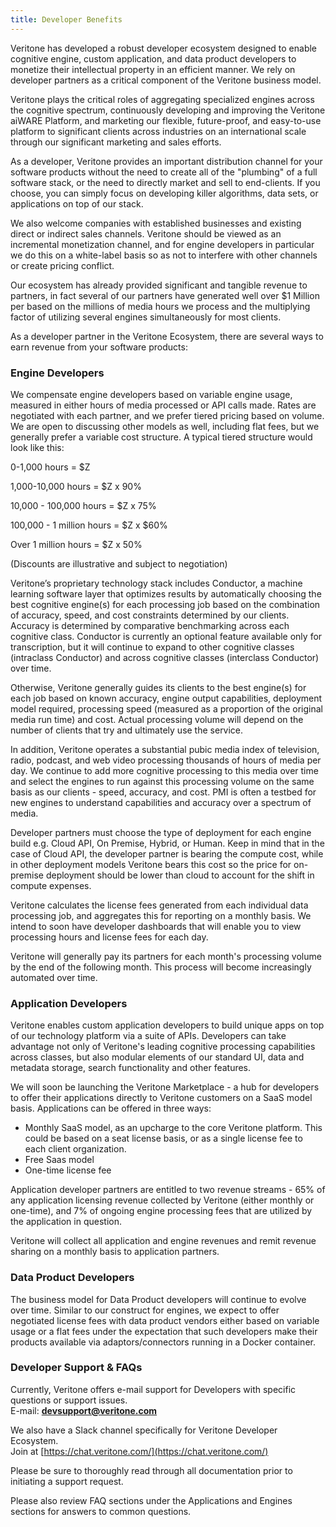 ```yaml
---
title: Developer Benefits
---
```


Veritone has developed a robust developer ecosystem designed to enable cognitive engine, custom application, and data product developers to monetize their intellectual property in an efficient manner.  We rely on developer partners as a critical component of the Veritone business model.

Veritone plays the critical roles of aggregating specialized engines across the cognitive spectrum, continuously developing and improving the Veritone aiWARE Platform, and marketing our flexible, future-proof, and easy-to-use platform to significant clients across industries on an international scale through our significant marketing and sales efforts.

As a developer, Veritone provides an important distribution channel for your software products without the need to create all of the "plumbing" of a full software stack, or the need to directly market and sell to end-clients.  If you choose, you can simply focus on developing killer algorithms, data sets, or applications on top of our stack.

We also welcome companies with established businesses and existing direct or indirect sales channels.  Veritone should be viewed as an incremental monetization channel, and for engine developers in particular we do this on a white-label basis so as not to interfere with other channels or create pricing conflict.

Our ecosystem has already provided significant and tangible revenue to partners, in fact several of our partners have generated well over $1 Million per based on the millions of media hours we process and the multiplying factor of utilizing several engines simultaneously for most clients.

As a developer partner in the Veritone Ecosystem, there are several ways to earn revenue from your software products:

### Engine Developers ###

We compensate engine developers based on variable engine usage, measured in either hours of media processed or API calls made.  Rates are negotiated with each partner, and we prefer tiered pricing based on volume.  We are open to discussing other models as well, including flat fees, but we generally prefer a variable cost structure.  A typical tiered structure would look like this:

0-1,000 hours = $Z

1,000-10,000 hours = $Z x 90%

10,000 - 100,000 hours = $Z x 75%

100,000 - 1 million hours = $Z x $60%

Over 1 million hours = $Z x 50%

(Discounts are illustrative and subject to negotiation)

Veritone&rsquo;s proprietary technology stack includes Conductor, a machine learning software layer that optimizes results by automatically choosing the best cognitive engine(s) for each processing job based on the combination of accuracy, speed, and cost constraints determined by our clients.  Accuracy is determined by comparative benchmarking across each cognitive class.  Conductor is currently an optional feature available only for transcription, but it will continue to expand to other cognitive classes (intraclass Conductor) and across cognitive classes (interclass Conductor) over time.

Otherwise, Veritone generally guides its clients to the best engine(s) for each job based on known accuracy, engine output capabilities, deployment model required, processing speed (measured as a proportion of the original media run time) and cost.  Actual processing volume will depend on the number of clients that try and ultimately use the service.

In addition, Veritone operates a substantial pubic media index of television, radio, podcast, and web video processing thousands of hours of media per day.  We continue to add more cognitive processing to this media over time and select the engines to run against this processing volume on the same basis as our clients - speed, accuracy, and cost.  PMI is often a testbed for new engines to understand capabilities and accuracy over a spectrum of media.

Developer partners must choose the type of deployment for each engine build e.g. Cloud API, On Premise, Hybrid, or Human.  Keep in mind that in the case of Cloud API, the developer partner is bearing the compute cost, while in other deployment models Veritone bears this cost so the price for on-premise deployment should be lower than cloud to account for the shift in compute expenses.

Veritone calculates the license fees generated from each individual data processing job, and aggregates this for reporting on a monthly basis.  We intend to soon have developer dashboards that will enable you to view processing hours and license fees for each day.

Veritone will generally pay its partners for each month's processing volume by the end of the following month.  This process will become increasingly automated over time.

### Application Developers ###

Veritone enables custom application developers to build unique apps on top of our technology platform via a suite of APIs.  Developers can take advantage not only of Veritone's leading cognitive processing capabilities across classes, but also modular elements of our standard UI, data and metadata storage, search functionality and other features.

We will soon be launching the Veritone Marketplace - a hub for developers to offer their applications directly to Veritone customers on a SaaS model basis.  Applications can be offered in three ways:

- Monthly SaaS model, as an upcharge to the core Veritone platform.  This could be based on a seat license basis, or as a single license fee to each client organization.
- Free Saas model
- One-time license fee

Application developer partners are entitled to two revenue streams - 65% of any application licensing revenue collected by Veritone (either monthly or one-time), and 7% of ongoing engine processing fees that are utilized by the application in question.

Veritone will collect all application and engine revenues and remit revenue sharing on a monthly basis to application partners.

### Data Product Developers ###

The business model for Data Product developers will continue to evolve over time.  Similar to our construct for engines, we expect to offer negotiated license fees with data product vendors either based on variable usage or a flat fees under the expectation that such developers make their products available via adaptors/connectors running in a Docker container.

### Developer Support & FAQs ###

Currently, Veritone offers e-mail support for Developers with specific questions or support issues.
<br>
E-mail: **[devsupport@veritone.com](mailto:devsupport@veritone.com)**

We also have a Slack channel specifically for Veritone Developer Ecosystem.
<br>
Join at [https://chat.veritone.com/](https://chat.veritone.com/)

Please be sure to thoroughly read through all documentation prior to initiating a support request.

Please also review FAQ sections under the Applications and Engines sections for answers to common questions.

